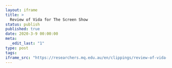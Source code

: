 ```yaml
---
layout: iframe
title: >
  Review of Vida for The Screen Show
status: publish
published: true
date: 2020-3-9 00:00:00
meta:
  _edit_last: "1"
type: post
tags:
iframe_src: "https://researchers.mq.edu.au/en/clippings/review-of-vida-for-the-screen-show"
---
```

        